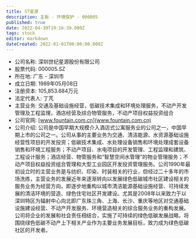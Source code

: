```yaml
---
title: ST星源
description: 主板 - 环境保护 - 000005
published: true
date: 2022-04-30T19:16:39.000Z
tags: stock
editor: markdown
dateCreated: 2022-01-01T00:00:00.000Z
---
```


- 公司名称: 深圳世纪星源股份有限公司
- 股票代码: 000005.SZ
- 所在地: 广东 - 深圳市
- 成立日期: 1989年05月08日
- 注册资本: 105,853.684万元
- 法定代表人: 丁芃
- 主营业务: 交通及基础设施经营，低碳技术集成和环境处理服务，不动产开发管理及工程监理，酒店经营及综合物管服务，不动产项目权益投资组合
- 公司官网: [www.fountain.com.cn](www.fountain.com.cn)
- 公司介绍: 公司是中国早期大规模介入酒店式公寓服务业的公司之一，中国早期上市的公司之一。公司从事的主要业务为交通、清洁能源、水资源基础设施经营性项目的开发投资；低碳技术集成、水处理设备销售和环境处理成套设备销售和环境工程服务；不动产项目、水电项目的开发管理、工程监理和建筑、工程设计服务；酒店经营、物管服务和“智慧空间水管理”的物业管理服务；不动产项目权益投资组合管理和大型工业园区开发投资管理服务。公司1990年最初设立时的主营业务是与纺织、印染、时装相关的行业，但经过二十多年的市场洗练，主营业务的发展近年来逐渐转向以发展绿色低碳城市社区建设相关的服务业务为经营方向，即逐步地重构以城市清洁能源基础设施经营、可持续发展的清洁环境的营造、绿色住宅社区开发建设。尤其是2008年以来致力于以深圳特区为辐射中心向北即广东珠三角、上海、长沙、重庆等地区对交通基础设施建设经营、不动产开发服务、环境营造相关的综合服务业务的重构发展。公司将企业的发展和社会责任相结合，实施了可持续的绿色低碳发展战略，将围绕绿色低碳不动产上下相关产业作为主要业务发展目标，致力成为绿色低碳社区的开发者。


